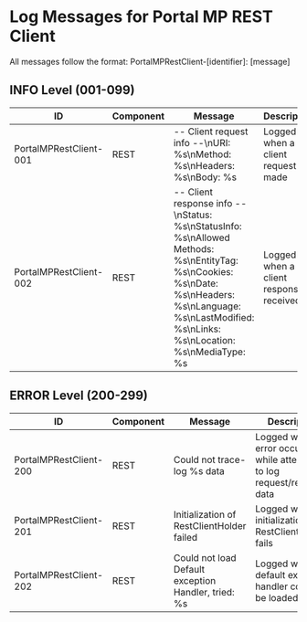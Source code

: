 # Log Messages for Portal MP REST Client

All messages follow the format: PortalMPRestClient-[identifier]: [message]

## INFO Level (001-099)

| ID | Component | Message | Description |
|----|-----------|---------|-------------|
| PortalMPRestClient-001 | REST | -- Client request info --\nURI: %s\nMethod: %s\nHeaders: %s\nBody: %s | Logged when a client request is made |
| PortalMPRestClient-002 | REST | -- Client response info --\nStatus: %s\nStatusInfo: %s\nAllowed Methods: %s\nEntityTag: %s\nCookies: %s\nDate: %s\nHeaders: %s\nLanguage: %s\nLastModified: %s\nLinks: %s\nLocation: %s\nMediaType: %s | Logged when a client response is received |

## ERROR Level (200-299)

| ID | Component | Message | Description |
|----|-----------|---------|-------------|
| PortalMPRestClient-200 | REST | Could not trace-log %s data | Logged when an error occurs while attempting to log request/response data |
| PortalMPRestClient-201 | REST | Initialization of RestClientHolder failed | Logged when initialization of RestClientHolder fails |
| PortalMPRestClient-202 | REST | Could not load Default exception Handler, tried: %s | Logged when the default exception handler could not be loaded |
